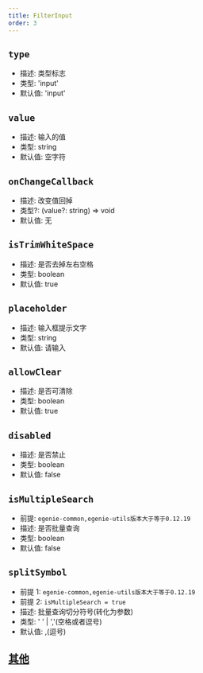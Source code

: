 ```yaml
---
title: FilterInput
order: 3
---
```


## `type`

- 描述: 类型标志
- 类型: 'input'
- 默认值: 'input'

## `value`

- 描述: 输入的值
- 类型: string
- 默认值: 空字符

## `onChangeCallback`

- 描述: 改变值回掉
- 类型?: (value?: string) => void
- 默认值: 无

## `isTrimWhiteSpace`

- 描述: 是否去掉左右空格
- 类型: boolean
- 默认值: true

## `placeholder`

- 描述: 输入框提示文字
- 类型: string
- 默认值: 请输入

## `allowClear`

- 描述: 是否可清除
- 类型: boolean
- 默认值: true

## `disabled`

- 描述: 是否禁止
- 类型: boolean
- 默认值: false

## `isMultipleSearch`

- 前提: `egenie-common,egenie-utils版本大于等于0.12.19`
- 描述: 是否批量查询
- 类型: boolean
- 默认值: false

## `splitSymbol`

- 前提 1: `egenie-common,egenie-utils版本大于等于0.12.19`
- 前提 2: `isMultipleSearch = true`
- 描述: 批量查询切分符号(转化为参数)
- 类型: ' ' | ','(空格或者逗号)
- 默认值: ,(逗号)

## [其他](./filter-base#filterbase)
